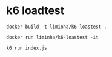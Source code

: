 # k6 loadtest

```docker build -t liminha/k6-loastest .```

```docker run liminha/k6-loastest -it```

```k6 run index.js```